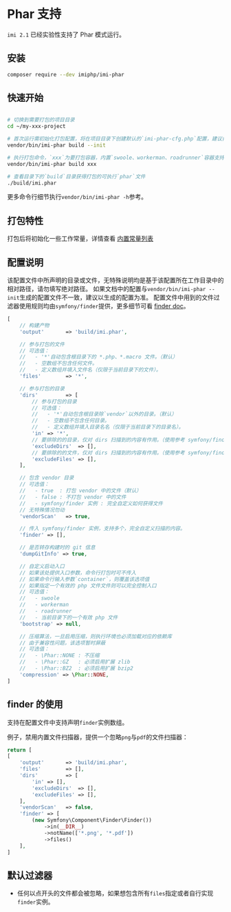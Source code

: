 # Phar 支持

`imi 2.1` 已经实验性支持了 Phar 模式运行。

## 安装

```bash
composer require --dev imiphp/imi-phar
```

## 快速开始

```bash

# 切换到需要打包的项目目录
cd ~/my-xxx-project

# 首次运行需初始化打包配置，将在项目目录下创建默认的`imi-phar-cfg.php`配置，建议把文件添加到代码仓库
vendor/bin/imi-phar build --init

# 执行打包命令，`xxx`为要打包容器，内置`swoole、workerman、roadrunner`容器支持，更多细节查看配置说明
vendor/bin/imi-phar build xxx

# 查看目录下的`build`目录获得打包的可执行`phar`文件
./build/imi.phar

```

更多命令行细节执行`vendor/bin/imi-phar -h`参考。

## 打包特性

打包后将初始化一些工作常量，详情查看 [内置常量列表](../../core/consts.html)

## 配置说明

该配置文件中所声明的目录或文件，无特殊说明均是基于该配置所在工作目录中的相对路径，请勿填写绝对路径。
如果文档中的配置与`vendor/bin/imi-phar --init`生成的配置文件不一致，建议以生成的配置为准。
配置文件中用到的文件过滤器使用规则均由`symfony/finder`提供，更多细节可看 [finder doc](https://symfony.com/doc/current/components/finder.html)。

```php
[
    // 构建产物
    'output'       => 'build/imi.phar',

    // 参与打包的文件
    // 可选值：
    //   - '*'自动包含根目录下的 *.php、*.macro 文件。（默认）
    //   - 空数组不包含任何文件。
    //   - 定义数组并填入文件名（仅限于当前目录下的文件）。
    'files'        => '*',

    // 参与打包的目录
    'dirs'         => [
        // 参与打包的目录
        // 可选值：
        //   - '*'自动包含根目录除`vendor`以外的目录。（默认）
        //   - 空数组不包含任何目录。
        //   - 定义数组并填入目录名名（仅限于当前目录下的目录名）。
        'in' => '*',
        // 要排除的的目录，仅对 dirs 扫描到的内容有作用。（使用参考 symfony/finder->exclude）
        'excludeDirs'  => [],
        // 要排除的的文件，仅对 dirs 扫描到的内容有作用。（使用参考 symfony/finder->notName）
        'excludeFiles' => [],
    ],

    // 包含 vendor 目录
    // 可选值：
    //   - true  : 打包 vendor 中的文件（默认）
    //   - false : 不打包 vendor 中的文件
    //   - symfony/finder 实例 : 完全自定义如何获得文件
    // 无特殊情况勿动
    'vendorScan'   => true,

    // 传入 symfony/finder 实例，支持多个，完全自定义扫描的内容。
    'finder' => [],

    // 是否转存构建时的 git 信息
    'dumpGitInfo' => true,

    // 自定义启动入口
    // 如果该处提供入口参数，命令行打包时可不传入
    // 如果命令行输入参数`container`，则覆盖该选项值
    // 如果指定一个有效的 php 文件文件则可以完全控制入口
    // 可选值：
    //   - swoole
    //   - workerman
    //   - roadrunner
    //   - 当前目录下的一个有效 php 文件
    'bootstrap' => null,

    // 压缩算法，一旦启用压缩，则执行环境也必须加载对应的依赖库
    // 由于兼容性问题，该选项暂时屏蔽
    // 可选值：
    //   - \Phar::NONE : 不压缩
    //   - \Phar::GZ   : 必须启用扩展 zlib
    //   - \Phar::BZ2  : 必须启用扩展 bzip2
    'compression' => \Phar::NONE,
]
```

## finder 的使用

支持在配置文件中支持声明`finder`实例数组。

例子，禁用内置文件扫描器，提供一个忽略`png`与`pdf`的文件扫描器：
```php
return [
[
    'output'       => 'build/imi.phar',
    'files'        => [],
    'dirs'         => [
        'in' => [],
        'excludeDirs'  => [],
        'excludeFiles' => [],
    ],
    'vendorScan'   => false,
    'finder' => [
        (new Symfony\Component\Finder\Finder())
            ->in(__DIR__)
            ->notName(['*.png', '*.pdf'])
            ->files()
    ],
]
```

## 默认过滤器

- 任何以点开头的文件都会被忽略，如果想包含所有`files`指定或者自行实现`finder`实例。
